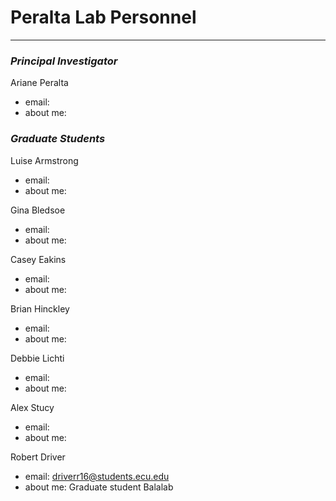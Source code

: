 # Peralta Lab Personnel
---

### _Principal Investigator_

Ariane Peralta

+ email:
+ about me:


### _Graduate Students_

Luise Armstrong

+ email:
+ about me:

Gina Bledsoe

+ email:
+ about me:

Casey Eakins

+ email:
+ about me:

Brian Hinckley

+ email:
+ about me:

Debbie Lichti

+ email:
+ about me:

Alex Stucy

+ email:
+ about me:

Robert Driver

+ email: driverr16@students.ecu.edu
+ about me: Graduate student Balalab
